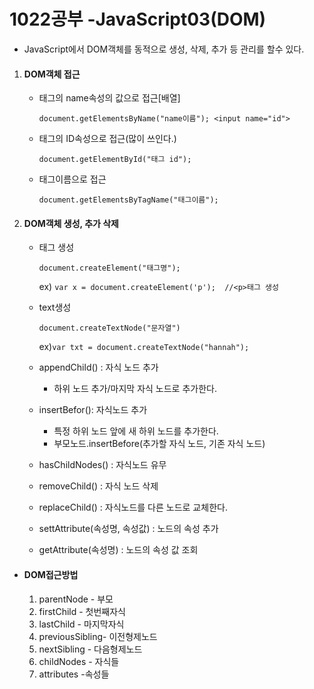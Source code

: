 # 1022공부 -JavaScript03(DOM)

- JavaScript에서 DOM객체를 동적으로 생성, 삭제, 추가 등 관리를 할수 있다.

1. #### DOM객체 접근

   - 태그의 name속성의 값으로 접근[배열]

     ```document.getElementsByName("name이름"); <input name="id">```

   - 태그의 ID속성으로 접근(많이 쓰인다.)

     ```document.getElementById("태그 id");```

   - 태그이름으로 접근

     ```document.getElementsByTagName("태그이름"); ```

2. #### DOM객체 생성, 추가 삭제

   - 태그 생성

     ```document.createElement("태그명");```

     ex) ```var x = document.createElement('p');  //<p>태그 생성```

   - text생성

     ```document.createTextNode("문자열")```

     ex)```var txt = document.createTextNode("hannah");```

   - appendChild() : 자식 노드 추가

     - 하위 노드 추가/마지막 자식 노드로 추가한다.

   - insertBefor(): 자식노드 추가

     - 특정 하위 노드 앞에 새 하위 노드를 추가한다.
     - 부모노드.insertBefore(추가할 자식 노드, 기존 자식 노드)

   - hasChildNodes() : 자식노드 유무
   - removeChild() : 자식 노드 삭제
   - replaceChild() : 자식노드를 다른 노드로 교체한다.
   - settAttribute(속성명, 속성값) : 노드의 속성 추가
   - getAttribute(속성명) : 노드의 속성 값 조회



- #### DOM접근방법

  1.  parentNode - 부모
  2.  firstChild - 첫번째자식
  3.  lastChild - 마지막자식
  4.  previousSibling- 이전형제노드
  5.  nextSibling - 다음형제노드
  6.  childNodes - 자식들
  7.  attributes -속성들